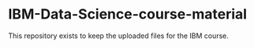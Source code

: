 # IBM-Data-Science-course-material

This repository exists to keep the uploaded files for the IBM course.
